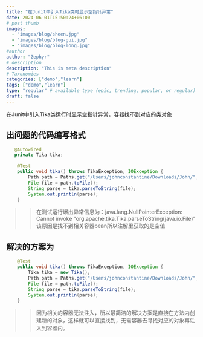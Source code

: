 ```yaml
---
title: "在Junit中引入Tika类时显示空指针异常"
date: 2024-06-01T15:50:24+06:00
# post thumb
images:
  - "images/blog/sheen.jpg"
  - "images/blog/blog-gui.jpg"
  - "images/blog/blog-long.jpg"
#author
author: "Zephyr"
# description
description: "This is meta description"
# Taxonomies
categories: ["demo","learn"]
tags: ["demo","learn"]
type: "regular" # available type (epic, trending, popular, or regular)
draft: false
---
```


在Junit中引入Tika类运行时显示空指针异常，容器找不到对应的类对象

## 出问题的代码编写格式
```java
   @Autowired
   private Tika tika;

    @Test
    public void tika() throws TikaException, IOException {
        Path path = Paths.get("/Users/johnconstantine/Downloads/John/", "《发呆改变世界》沃玛（一次小练习）.pdf");
        File file = path.toFile();
        String parse = tika.parseToString(file);
        System.out.println(parse);
    }
```
>> 在测试运行爆出异常信息为：java.lang.NullPointerException: Cannot invoke "org.apache.tika.Tika.parseToString(java.io.File)" 
   该原因是找不到相关容器bean所以注解里获取的是空值

## 解决的方案为
```java
    @Test
    public void tika() throws TikaException, IOException {
        Tika tika = new Tika();
        Path path = Paths.get("/Users/johnconstantine/Downloads/John/", "《发呆改变世界》沃玛（一次小练习）.pdf");
        File file = path.toFile();
        String parse = tika.parseToString(file);
        System.out.println(parse);
    }
```
>> 因为相关的容器无法注入，所以最简洁的解决方案是直接在方法内创建新的对象，这样就可以直接找到，无需容器去寻找对应的对象再注入到容器内。
